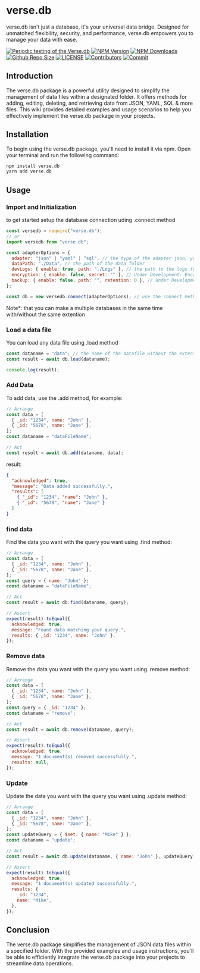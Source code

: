 # verse.db

verse.db isn't just a database, it's your universal data bridge. Designed for unmatched flexibility, security, and performance, verse.db empowers you to manage your data with ease.

[![Periodic testing of the Verse.db](https://github.com/Marco5dev/verse.db/actions/workflows/code-test.yml/badge.svg)](https://github.com/Marco5dev/verse.db/actions/workflows/code-test.yml)
[![NPM Version](https://img.shields.io/npm/v/verse.db.svg)](https://www.npmjs.com/package/verse.db)
[![NPM Downloads](https://img.shields.io/npm/dt/verse.db.svg)](https://www.npmjs.com/package/verse.db)
[![Github Repo Size](https://img.shields.io/github/repo-size/Marco5dev/verse.db.svg)](https://github.com/Marco5dev/verse.db)
[![LICENSE](https://img.shields.io/npm/l/verse.db.svg)](https://github.com/Marco5dev/verse.db/blob/master/LICENSE)
[![Contributors](https://img.shields.io/github/contributors/Marco5dev/verse.db.svg)](https://github.com/Marco5dev/verse.db/graphs/contributors)
[![Commit](https://img.shields.io/github/last-commit/Marco5dev/verse.db.svg)](https://github.com/Marco5dev/verse.db/commits/master)

## Introduction

The verse.db package is a powerful utility designed to simplify the management of data files within a designated folder. It offers methods for adding, editing, deleting, and retrieving data from JSON, YAML, SQL & more files. This wiki provides detailed examples and usage scenarios to help you effectively implement the verse.db package in your projects.

## Installation

To begin using the verse.db package, you'll need to install it via npm. Open your terminal and run the following command:

```bash
npm install verse.db
yarn add verse.db
```

## Usage

### Import and Initialization

to get started setup the database connection uding .connect method

```javascript
const versedb = require("verse.db");
// or
import versedb from "verse.db";

const adapterOptions = {
  adapter: "json" | "yaml" | "sql", // the type of the adapter json, yaml or sql
  dataPath: "./Data", // the path of the data folder
  devLogs: { enable: true, path: "./Logs" }, // the path to the logs folder
  encryption: { enable: false, secret: "" }, // Under Development: Encryption option (optional)
  backup: { enable: false, path: "", retention: 0 }, // Under Development: Backing up (optionl)
};

const db = new versedb.connect(adapterOptions); // use the connect method to connect a database
```

Note\*: that you can make a multiple databases in the same time with/without the same extention

### Load a data file

You can load any data file using .load method

```javascript
const dataname = "data"; // the name of the datafile without the extention
const result = await db.load(dataname);

console.log(result);
```

### Add Data

To add data, use the .add method, for example:

```javascript
// Arrange
const data = [
  { _id: "1234", name: "John" },
  { _id: "5678", name: "Jane" },
];
const dataname = "dataFileName";

// Act
const result = await db.add(dataname, data);
```

result:

```json
{
  "acknowledged": true,
  "message": "Data added successfully.",
  "results": [
    { "_id": "1234", "name": "John" },
    { "_id": "5678", "name": "Jane" }
  ]
}
```

### find data

Find the data you want with the query you want using .find method:

```javascript
// Arrange
const data = [
  { _id: "1234", name: "John" },
  { _id: "5678", name: "Jane" },
];
const query = { name: "John" };
const dataname = "dataFileName";

// Act
const result = await db.find(dataname, query);

// Assert
expect(result).toEqual({
  acknowledged: true,
  message: "Found data matching your query.",
  results: { _id: "1234", name: "John" },
});
```

### Remove data

Remove the data you want with the query you want using .remove method:

```javascript
// Arrange
const data = [
  { _id: "1234", name: "John" },
  { _id: "5678", name: "Jane" },
];
const query = { _id: "1234" };
const dataname = "remove";

// Act
const result = await db.remove(dataname, query);

// Assert
expect(result).toEqual({
  acknowledged: true,
  message: "1 document(s) removed successfully.",
  results: null,
});
```

### Update

Update the data you want with the query you want using .update method:

```javascript
// Arrange
const data = [
  { _id: "1234", name: "John" },
  { _id: "5678", name: "Jane" },
];
const updateQuery = { $set: { name: "Mike" } };
const dataname = "update";

// Act
const result = await db.update(dataname, { name: "John" }, updateQuery);

// Assert
expect(result).toEqual({
  acknowledged: true,
  message: "1 document(s) updated successfully.",
  results: {
    _id: "1234",
    name: "Mike",
  },
});
```

###

## Conclusion

The verse.db package simplifies the management of JSON data files within a specified folder. With the provided examples and usage instructions, you'll be able to efficiently integrate the verse.db package into your projects to streamline data operations.
